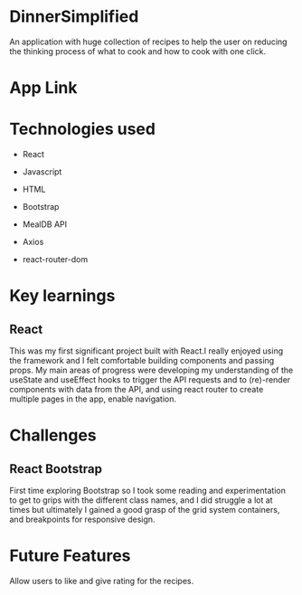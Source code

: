 
# DinnerSimplified
An application with huge collection of recipes to help the user on reducing the thinking process of what to cook and how to cook with one click.

# App Link

# Technologies used
- React

- Javascript

- HTML

- Bootstrap

- MealDB API

- Axios

- react-router-dom

# Key learnings

## React
This was my first significant project built with React.I really enjoyed using the framework and I felt comfortable building components and passing props. My main areas of progress were developing my understanding of the useState and useEffect hooks to trigger the API requests and to (re)-render components with data from the API, and using react router to create multiple pages in the app, enable navigation.



# Challenges

## React Bootstrap

First time exploring Bootstrap so I took some reading and experimentation to get to grips with the different class names, and I did struggle a lot at times but ultimately I gained a good grasp of the grid system containers, and breakpoints for responsive design.

# Future Features

Allow users to like and give rating for the recipes.



